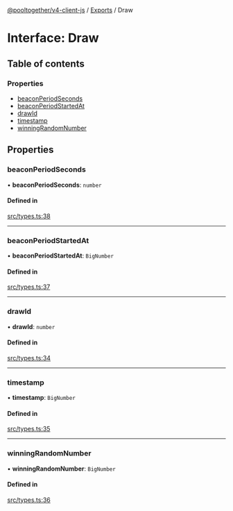 [@pooltogether/v4-client-js](../README.md) / [Exports](../modules.md) / Draw

# Interface: Draw

## Table of contents

### Properties

- [beaconPeriodSeconds](Draw.md#beaconperiodseconds)
- [beaconPeriodStartedAt](Draw.md#beaconperiodstartedat)
- [drawId](Draw.md#drawid)
- [timestamp](Draw.md#timestamp)
- [winningRandomNumber](Draw.md#winningrandomnumber)

## Properties

### beaconPeriodSeconds

• **beaconPeriodSeconds**: `number`

#### Defined in

[src/types.ts:38](https://github.com/pooltogether/v4-client-js/blob/c6fb080/src/types.ts#L38)

___

### beaconPeriodStartedAt

• **beaconPeriodStartedAt**: `BigNumber`

#### Defined in

[src/types.ts:37](https://github.com/pooltogether/v4-client-js/blob/c6fb080/src/types.ts#L37)

___

### drawId

• **drawId**: `number`

#### Defined in

[src/types.ts:34](https://github.com/pooltogether/v4-client-js/blob/c6fb080/src/types.ts#L34)

___

### timestamp

• **timestamp**: `BigNumber`

#### Defined in

[src/types.ts:35](https://github.com/pooltogether/v4-client-js/blob/c6fb080/src/types.ts#L35)

___

### winningRandomNumber

• **winningRandomNumber**: `BigNumber`

#### Defined in

[src/types.ts:36](https://github.com/pooltogether/v4-client-js/blob/c6fb080/src/types.ts#L36)
